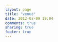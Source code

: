 ```yaml
---
layout: page
title: "venue"
date: 2012-08-09 19:04
comments: true
sharing: true
footer: true
---
```

